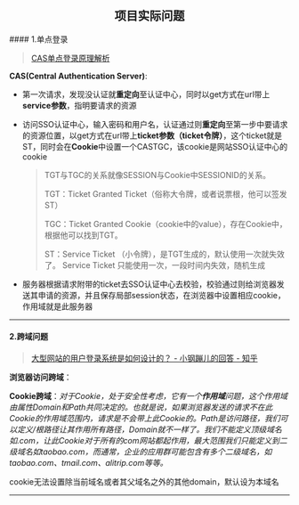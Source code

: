 <h2 align="center">项目实际问题</h2>
#### 1.单点登录

> [CAS单点登录原理解析](https://www.jianshu.com/p/6ba65cc8e399)

**CAS(Central Authentication Server)**:

- 第一次请求，发现没认证就**重定向**至认证中心，同时以get方式在url带上**service参数**，指明要请求的资源

- 访问SSO认证中心，输入密码和用户名，认证通过则**重定向**至第一步中要请求的资源位置，以get方式在url带上**ticket参数（ticket令牌）**，这个ticket就是ST，同时会在**Cookie**中设置一个CASTGC，该cookie是网站SSO认证中心的cookie

  > TGT与TGC的关系就像SESSION与Cookie中SESSIONID的关系。
  >
  > TGT：Ticket Granted Ticket（俗称大令牌，或者说票根，他可以签发ST）
  >
  > TGC：Ticket Granted Cookie（cookie中的value），存在Cookie中，根据他可以找到TGT。
  >
  > ST：Service Ticket （小令牌），是TGT生成的，默认使用一次就失效了。 Service Ticket 只能使用一次，一段时间内失效，随机生成

- 服务器根据请求附带的ticket去SSO认证中心去校验，校验通过则给浏览器发送其申请的资源，并且保存局部session状态，在浏览器中设置相应cookie，作用域就是此服务器

---

#### 2.跨域问题

> [大型网站的用户登录系统是如何设计的？ - 小钢蹦儿的回答 - 知乎](https://www.zhihu.com/question/25400195/answer/65140805)

**浏览器访问跨域**：

**Cookie跨域**：*对于Cookie，处于安全性考虑，它有一个**作用域**问题，这个作用域由属性Domain和Path共同决定的。也就是说，如果浏览器发送的请求不在此Cookie的作用域范围内，请求是不会带上此Cookie的。Path是访问路径，我们可以定义/根路径让其作用所有路径，Domain就不一样了。我们不能定义顶级域名如.com，让此Cookie对于所有的com网站都起作用，最大范围我们只能定义到二级域名如taobao.com，而通常，企业的应用群可能包含有多个二级域名，如taobao.com、tmail.com、alitrip.com等等。*

cookie无法设置除当前域名或者其父域名之外的其他domain，默认设为本域名

---

